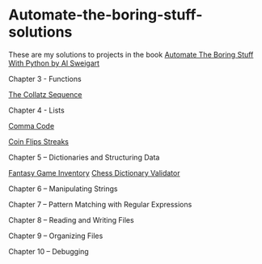 # Automate-the-boring-stuff-solutions

These are my solutions to projects in the book [Automate The Boring Stuff With Python by Al Sweigart](https://automatetheboringstuff.com/#toc)

Chapter 3 - Functions

   [The Collatz Sequence](https://github.com/clementrr/Automate-the-boring-stuff-solutions/blob/master/collatz-sequence.ipynb)

Chapter 4 - Lists

   [Comma Code](https://github.com/clementrr/Automate-the-boring-stuff-solutions/blob/master/comma-code.ipynb)
   
   [Coin Flips Streaks](https://github.com/clementrr/Automate-the-boring-stuff-solutions/blob/master/coin-flip-streaks.ipynb)
    

Chapter 5 – Dictionaries and Structuring Data

   [Fantasy Game Inventory](https://github.com/clementrr/automate-the-boring-stuff-solutions/blob/master/fantasy-game-inventory.ipynb)
   [Chess Dictionary Validator](https://github.com/clementrr/automate-the-boring-stuff-solutions/blob/master/chess-dictionary-validator.ipynb)

Chapter 6 – Manipulating Strings



Chapter 7 – Pattern Matching with Regular Expressions



Chapter 8 – Reading and Writing Files



Chapter 9 – Organizing Files



Chapter 10 – Debugging

